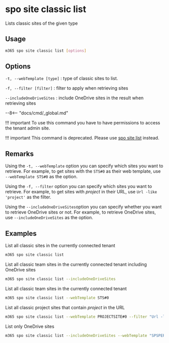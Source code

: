 # spo site classic list

Lists classic sites of the given type

## Usage

```sh
m365 spo site classic list [options]
```

## Options

`-t, --webTemplate [type]`
: type of classic sites to list.

`-f, --filter [filter]`
: filter to apply when retrieving sites

`--includeOneDriveSites`
: include OneDrive sites in the result when retrieving sites

--8<-- "docs/cmd/_global.md"

!!! important
    To use this command you have to have permissions to access the tenant admin site.

!!! important
    This command is deprecated. Please use [spo site list](./site-list.md) instead.

## Remarks

Using the `-t, --webTemplate` option you can specify which sites you want to retrieve. For example, to get sites with the `STS#0` as their web template, use `--webTemplate STS#0` as the option.

Using the `-f, --filter` option you can specify which sites you want to retrieve. For example, to get sites with _project_ in their URL, use `Url -like 'project'` as the filter.

Using the `--includeOneDriveSites`option you can specify whether you want to retrieve OneDrive sites or not. For example, to retrieve OneDrive sites, use `--includeOneDriveSites` as the option.

## Examples

List all classic sites in the currently connected tenant

```sh
m365 spo site classic list
```

List all classic team sites in the currently connected tenant including OneDrive sites

```sh
m365 spo site classic list --includeOneDriveSites
```

List all classic team sites in the currently connected tenant

```sh
m365 spo site classic list --webTemplate STS#0
```

List all classic project sites that contain _project_ in the URL

```sh
m365 spo site classic list --webTemplate PROJECTSITE#0 --filter "Url -like 'project'"
```

List only OneDrive sites

```sh
m365 spo site classic list --includeOneDriveSites --webTemplate "SPSPERS#10"
```
